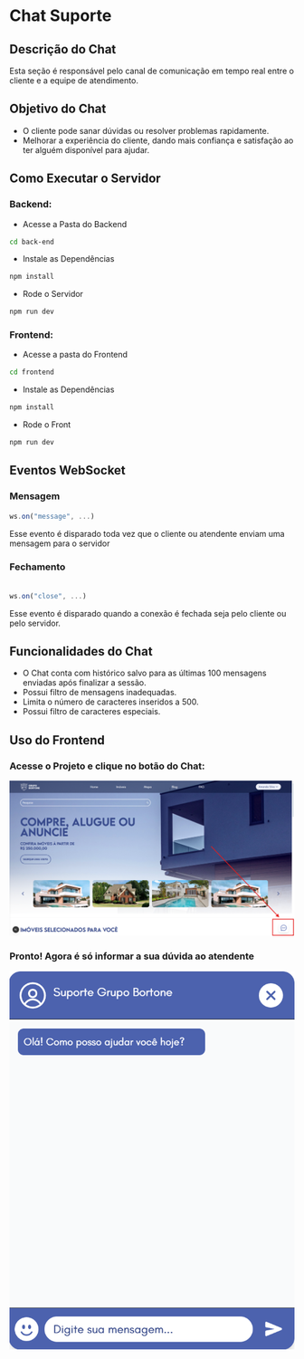 # Chat Suporte

## Descrição do Chat 

Esta seção é responsável pelo canal de comunicação em tempo real entre o cliente e a equipe de atendimento. 

## Objetivo do Chat

- O cliente pode sanar dúvidas ou resolver problemas rapidamente.
- Melhorar a experiência do cliente, dando mais confiança e satisfação ao ter alguém disponível para ajudar.

## Como Executar o Servidor

### Backend:

- Acesse a Pasta do Backend
```bash
cd back-end
```

- Instale as Dependências
```bash
npm install
```

- Rode o Servidor 
```bash
npm run dev
```

### Frontend:

- Acesse a pasta do Frontend
```bash
cd frontend
```

- Instale as Dependências
```bash
npm install
```

- Rode o Front
```bash
npm run dev
```

## Eventos WebSocket

### Mensagem

```js
ws.on("message", ...)
```
Esse evento é disparado toda vez que o cliente ou atendente enviam uma mensagem para o servidor

### Fechamento

```js

ws.on("close", ...)
```
Esse evento é disparado quando a conexão é fechada seja pelo cliente ou pelo servidor.

## Funcionalidades do Chat

- O Chat conta com histórico salvo para as últimas 100 mensagens enviadas após finalizar a sessão.
- Possui filtro de mensagens inadequadas.
- Limita o número de caracteres inseridos a 500.
- Possui filtro de caracteres especiais.

## Uso do Frontend

### Acesse o Projeto e clique no botão do Chat:
![Acessando o Chat](../assets/guia-chat.png)

### Pronto! Agora é só informar a sua dúvida ao atendente
![Chat com o Atendente](../assets/atendimento-chat.png)